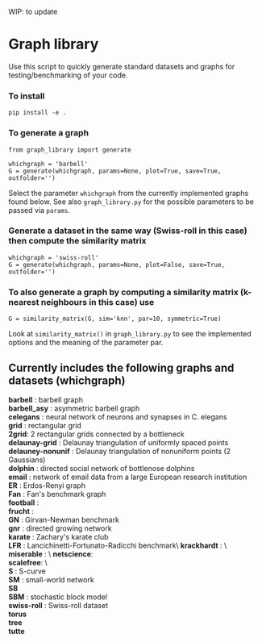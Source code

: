 WIP: to update

# Graph library

Use this script to quickly generate standard datasets and graphs for testing/benchmarking of your code.

### To install

```
pip install -e . 
```

### To generate a graph

```
from graph_library import generate

whichgraph = 'barbell'
G = generate(whichgraph, params=None, plot=True, save=True, outfolder='')
```
Select the parameter ```whichgraph``` from the currently implemented graphs found below. See also ```graph_library.py``` for the possible parameters to be passed via ```params```.

### Generate a dataset in the same way (Swiss-roll in this case) then compute the similarity matrix
```
whichgraph = 'swiss-roll'
G = generate(whichgraph, params=None, plot=False, save=True, outfolder='')
``` 

### To also generate a graph by computing a similarity matrix (k-nearest neighbours in this case) use

```
G = similarity_matrix(G, sim='knn', par=10, symmetric=True)
```

Look at ```similarity_matrix()``` in ```graph_library.py``` to see the implemented options and the meaning of the parameter par.

## Currently includes the following graphs and datasets (whichgraph)

**barbell** : barbell graph\
**barbell_asy** : asymmetric barbell graph\
**celegans** :  neural network of neurons and synapses in C. elegans\
**grid** : rectangular grid\
**2grid**: 2 rectangular grids connected by a bottleneck\
**delaunay-grid** : Delaunay triangulation of uniformly spaced points\
**delauney-nonunif** : Delaunay triangulation of nonuniform points (2 Gaussians)\
**dolphin** : directed social network of bottlenose dolphins\
**email** : network of email data from a large European research institution\
**ER** : Erdos-Renyi graph\
**Fan** : Fan's benchmark graph\
**football** : \
**frucht** : \
**GN** : Girvan-Newman benchmark\
**gnr** : directed growing network\
**karate** : Zachary's karate club\
**LFR** : Lancichinetti-Fortunato-Radicchi benchmark\ 
**krackhardt** : \ 
**miserable** : \ 
**netscience**: \
**scalefree**: \   
**S** : S-curve\
**SM** : small-world network\
**SB**\
**SBM** : stochastic block model\
**swiss-roll** : Swiss-roll dataset\
**torus**\
**tree**\
**tutte**



